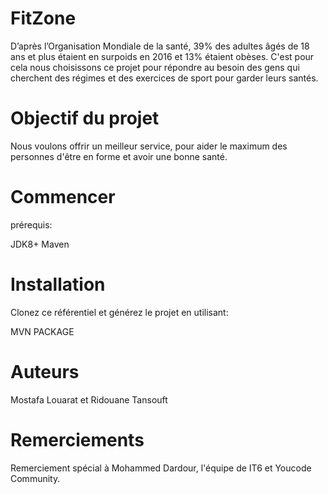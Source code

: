 # FitZone
D’après l’Organisation Mondiale de la santé, 39% des adultes âgés de 18 ans et plus étaient en surpoids en 2016 et 13% étaient obèses. C'est pour cela nous choisissons ce projet pour répondre au besoin des gens qui cherchent des régimes et des exercices de sport pour garder leurs santés.

# Objectif du projet
Nous voulons offrir un meilleur service, pour aider le maximum des personnes d'être en forme et avoir une bonne santé.

# Commencer
prérequis:

JDK8+
Maven

# Installation
Clonez ce référentiel et générez le projet en utilisant:

MVN PACKAGE

# Auteurs

Mostafa Louarat et Ridouane Tansouft

# Remerciements

Remerciement spécial à Mohammed Dardour, l'équipe de IT6 et Youcode Community.
